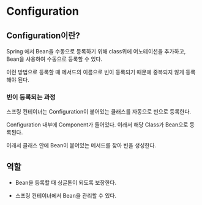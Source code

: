 # Configuration
## Configuration이란?
Spring 에서 Bean을 수동으로 등록하기 위해 class위에 어노테이션을 추가하고, Bean을 사용하여 수동으로 등록할 수 있다.

이런 방법으로 등록할 때 메서드의 이름으로 빈이 등록되기 때문에 중복되지 않게 등록해야 된다.

### 빈이 등록되는 과정
스프링 컨테이너는 Configuration이 붙어있는 클래스를 자동으로 빈으로 등록한다.

Configuration 내부에 Component가 들어있다. 이래서 해당 Class가 Bean으로 등록된다.

이래서 클래스 안에 Bean이 붙어있는 메서드를 찾아 빈을 생성한다.

## 역할
* Bean을 등록할 때 싱글톤이 되도록 보장한다.

* 스프링 컨테이너에서 Bean을 관리할 수 있다.